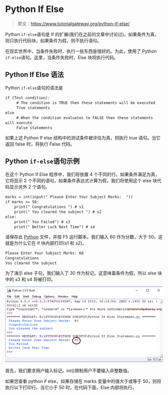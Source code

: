 # Python If Else

> 原文：<https://www.tutorialgateway.org/python-if-else/>

Python `if-else`语句是 If 的扩展(我们在之前的文章中讨论过)。如果条件为真，则只执行代码块，如果条件为假，则不执行语句。

在现实世界中，当条件失败时，执行一些东西是很好的。为此，使用了 Python `if-else`语句。这里，当条件失败时，Else 块将执行代码。

## Python If Else 语法

Python `if-else`语句的语法是

```
if (Test condition):
     # The condition is TRUE then these statements will be executed
     True statements
else
     # When the condition evaluates to FALSE then these statements will execute
     False statements
```

如果上述 Python If else 结构中的测试条件被评估为真，则执行 true 语句。当它返回 false 时，将执行 False 代码。

## Python `if-else`语句示例

在这个 Python If Else 程序中，我们将放置 4 个不同的行。如果条件满足为真，它将显示 2 个不同的语句，如果条件表达式计算为假，我们将使用这个 else 块代码显示另外 2 个语句。

```
marks = int(input(" Please Enter Your Subject Marks:  "))
if marks >= 50:
    print(" Congratulations ") # s1
    print(" You cleared the subject ") # s2
else:
    print(" You Failed") # s3
    print(" Better Luck Next Time") # s4
```

请保存此 [Python](https://www.tutorialgateway.org/python-tutorial/) 文件，并按 F5 运行脚本。我们输入 60 作为分数，大于 50。这就是为什么它在 If 块内部打印(s1 和 s2)。

```
Please Enter Your Subject Marks: 60
Congratulations
You cleared the subject
```

为了演示 else 子句，我们输入了 30 作为标记。这意味着条件为假，所以 else 块中的 s3 和 s4 将被打印。

![Python If Else Statement 5](img/8cfdfdb6926f94b5043b59be8b3a2663.png)

首先，我们要求用户输入标记。int()限制用户不要输入非整数值。

如果您查看 python if else，如果存储在 marks 变量中的值大于或等于 50，则将执行以下打印行。当它小于 50 时，在代码下面，Else 内部将执行。